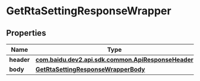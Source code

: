 

# GetRtaSettingResponseWrapper


## Properties

Name | Type | Description | Notes
------------ | ------------- | ------------- | -------------
**header** | [**com.baidu.dev2.api.sdk.common.ApiResponseHeader**](com.baidu.dev2.api.sdk.common.ApiResponseHeader.md) |  |  [optional]
**body** | [**GetRtaSettingResponseWrapperBody**](GetRtaSettingResponseWrapperBody.md) |  |  [optional]



